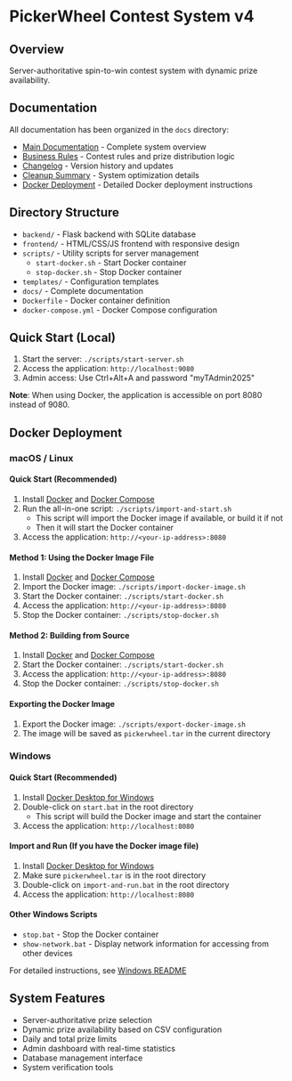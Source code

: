 # PickerWheel Contest System v4

## Overview
Server-authoritative spin-to-win contest system with dynamic prize availability.

## Documentation
All documentation has been organized in the `docs` directory:

- [Main Documentation](docs/README.md) - Complete system overview
- [Business Rules](docs/BUSINESS_RULES.md) - Contest rules and prize distribution logic
- [Changelog](docs/CHANGELOG.md) - Version history and updates
- [Cleanup Summary](docs/CLEANUP_SUMMARY.md) - System optimization details
- [Docker Deployment](docs/DOCKER_DEPLOYMENT.md) - Detailed Docker deployment instructions

## Directory Structure
- `backend/` - Flask backend with SQLite database
- `frontend/` - HTML/CSS/JS frontend with responsive design
- `scripts/` - Utility scripts for server management
  - `start-docker.sh` - Start Docker container
  - `stop-docker.sh` - Stop Docker container
- `templates/` - Configuration templates
- `docs/` - Complete documentation
- `Dockerfile` - Docker container definition
- `docker-compose.yml` - Docker Compose configuration

## Quick Start (Local)
1. Start the server: `./scripts/start-server.sh`
2. Access the application: `http://localhost:9080`
3. Admin access: Use Ctrl+Alt+A and password "myTAdmin2025"

**Note**: When using Docker, the application is accessible on port 8080 instead of 9080.

## Docker Deployment

### macOS / Linux

#### Quick Start (Recommended)
1. Install [Docker](https://www.docker.com/products/docker-desktop) and [Docker Compose](https://docs.docker.com/compose/install/)
2. Run the all-in-one script: `./scripts/import-and-start.sh`
   - This script will import the Docker image if available, or build it if not
   - Then it will start the Docker container
3. Access the application: `http://<your-ip-address>:8080`

#### Method 1: Using the Docker Image File
1. Install [Docker](https://www.docker.com/products/docker-desktop) and [Docker Compose](https://docs.docker.com/compose/install/)
2. Import the Docker image: `./scripts/import-docker-image.sh`
3. Start the Docker container: `./scripts/start-docker.sh`
4. Access the application: `http://<your-ip-address>:8080`
5. Stop the Docker container: `./scripts/stop-docker.sh`

#### Method 2: Building from Source
1. Install [Docker](https://www.docker.com/products/docker-desktop) and [Docker Compose](https://docs.docker.com/compose/install/)
2. Start the Docker container: `./scripts/start-docker.sh`
3. Access the application: `http://<your-ip-address>:8080`
4. Stop the Docker container: `./scripts/stop-docker.sh`

#### Exporting the Docker Image
1. Export the Docker image: `./scripts/export-docker-image.sh`
2. The image will be saved as `pickerwheel.tar` in the current directory

### Windows

#### Quick Start (Recommended)
1. Install [Docker Desktop for Windows](https://www.docker.com/products/docker-desktop)
2. Double-click on `start.bat` in the root directory
   - This script will build the Docker image and start the container
3. Access the application: `http://localhost:8080`

#### Import and Run (If you have the Docker image file)
1. Install [Docker Desktop for Windows](https://www.docker.com/products/docker-desktop)
2. Make sure `pickerwheel.tar` is in the root directory
3. Double-click on `import-and-run.bat` in the root directory
4. Access the application: `http://localhost:8080`

#### Other Windows Scripts
- `stop.bat` - Stop the Docker container
- `show-network.bat` - Display network information for accessing from other devices

For detailed instructions, see [Windows README](WINDOWS_README.md)

## System Features
- Server-authoritative prize selection
- Dynamic prize availability based on CSV configuration
- Daily and total prize limits
- Admin dashboard with real-time statistics
- Database management interface
- System verification tools
